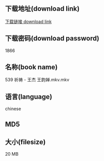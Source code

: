 ## 下载地址(download link)
[下载链接 download link](https://tutu365.netlify.app/?s=539+%E7%A5%88%E7%A5%B7+-+%E7%8E%8B%E6%9D%B0+%E7%8E%8B%E9%9F%B5%E5%A9%B5.mkv)

## 下载密码(download password)
1866

## 名称(book name)
539 祈祷 - 王杰 王韵婵.mkv.mkv

## 语言(language)
chinese

## MD5


## 大小(filesize)
20 MB
